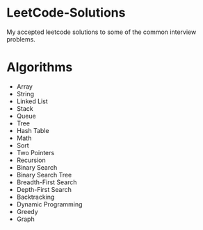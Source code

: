 # LeetCode-Solutions
My accepted leetcode solutions to some of the common interview problems.
# Algorithms
* Array
* String
* Linked List
* Stack
* Queue
* Tree
* Hash Table
* Math
* Sort
* Two Pointers
* Recursion
* Binary Search
* Binary Search Tree
* Breadth-First Search
* Depth-First Search
* Backtracking
* Dynamic Programming
* Greedy
* Graph
